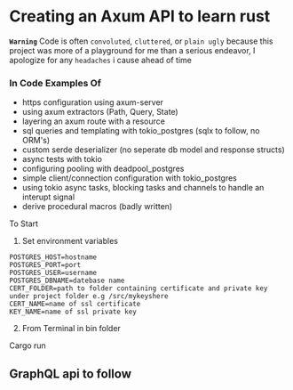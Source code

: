 # Creating an Axum API to learn rust

**` Warning `**
Code is often `convoluted`, `cluttered`, or `plain ugly` because this project was more of a playground for me than a serious endeavor, I apologize for any `headaches` i cause ahead of time

### In Code Examples Of
- https configuration using axum-server
- using axum extractors (Path, Query, State)
- layering an axum route with a resource
- sql queries and templating with tokio_postgres (sqlx to follow, no ORM's)
- custom serde deserializer (no seperate db model and response structs)
- async tests with tokio
- configuring pooling with deadpool_postgres
- simple client/connection configuration with tokio_postgres
- using tokio async tasks, blocking tasks and channels to handle an interupt signal
- derive procedural macros (badly written)

To Start

1. Set environment variables 
```dotenv
POSTGRES_HOST=hostname
POSTGRES_PORT=port
POSTGRES_USER=username
POSTGRES_DBNAME=datebase name
CERT_FOLDER=path to folder containing certificate and private key under project folder e.g /src/mykeyshere
CERT_NAME=name of ssl certificate
KEY_NAME=name of ssl private key
```
2. From Terminal in bin folder

Cargo run

## GraphQL api to follow
